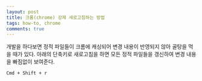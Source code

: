 ```yaml
---
layout: post
title: 크롬(chrome) 강제 새로고침하는 방법
tags: how-to, chrome
comments: true
---
```

  
개발을 하다보면 정적 파일들이 크롬에 캐싱되어 변경 내용이 반영되지 않아 골탕을 먹을 때가 있다. 아래의 단축키로 새로고침을 하면 모든 정적 파일들을 갱신하여 변경 내용을 빠짐없이 보여준다.  
~~~
Cmd + Shift + r
~~~
